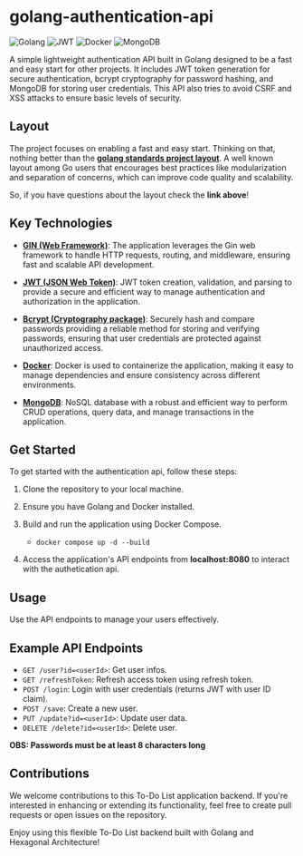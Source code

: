 # golang-authentication-api

![Golang](https://img.shields.io/badge/Go-00ADD8?style=for-the-badge&logo=go&logoColor=white)
![JWT](https://img.shields.io/badge/JWT-black?style=for-the-badge&logo=JSON%20web%20tokens)
![Docker](https://img.shields.io/badge/Docker-2CA5E0?style=for-the-badge&logo=docker&logoColor=white)
![MongoDB](https://img.shields.io/badge/MongoDB-%234ea94b.svg?style=for-the-badge&logo=mongodb&logoColor=white)

A simple lightweight authentication API built in Golang designed to be a fast and easy start for other projects. It includes JWT token generation for secure authentication, bcrypt cryptography for password hashing, and MongoDB for storing user credentials. This API also tries to avoid CSRF and XSS attacks to ensure basic levels of security.

## Layout

The project focuses on enabling a fast and easy start. Thinking on that, nothing better than the [**golang standards project layout**](https://github.com/golang-standards/project-layout). A well known layout among Go users that encourages best practices like modularization and separation of concerns, which can improve code quality and scalability. 

So, if you have questions about the layout check the **link above**!

## Key Technologies

- [**GIN (Web Framework)**](https://github.com/gin-gonic/gin): The application leverages the Gin web framework to handle HTTP requests, routing, and middleware, ensuring fast and scalable API development.

- [**JWT (JSON Web Token)**](https://jwt.io/): JWT token creation, validation, and parsing to provide a secure and efficient way to manage authentication and authorization in the application.

- [**Bcrypt (Cryptography package)**](https://pkg.go.dev/golang.org/x/crypto): Securely hash and compare passwords providing a reliable method for storing and verifying passwords, ensuring that user credentials are protected against unauthorized access.

- [**Docker**](https://www.docker.com/): Docker is used to containerize the application, making it easy to manage dependencies and ensure consistency across different environments.

- [**MongoDB**](https://www.mongodb.com/): NoSQL database with a robust and efficient way to perform CRUD operations, query data, and manage transactions in the application.

## Get Started

To get started with the authentication api, follow these steps:

1. Clone the repository to your local machine.

2. Ensure you have Golang and Docker installed.

3. Build and run the application using Docker Compose. 
    - ```docker compose up -d --build```

4. Access the application's API endpoints from **localhost:8080** to interact with the authetication api.

## Usage

Use the API endpoints to manage your users effectively.

## Example API Endpoints
- `GET /user?id=<userId>`: Get user infos.
- `GET /refreshToken`: Refresh access token using refresh token.
- `POST /login`: Login with user credentials (returns JWT with user ID claim).
- `POST /save`: Create a new user.
- `PUT /update?id=<userId>`: Update user data.
- `DELETE /delete?id=<userId>`: Delete user.

**OBS: Passwords must be at least 8 characters long**

## Contributions

We welcome contributions to this To-Do List application backend. If you're interested in enhancing or extending its functionality, feel free to create pull requests or open issues on the repository.

Enjoy using this flexible To-Do List backend built with Golang and Hexagonal Architecture!